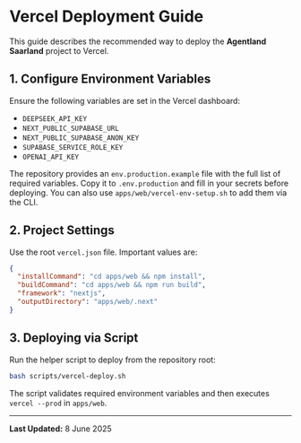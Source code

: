 # Vercel Deployment Guide

This guide describes the recommended way to deploy the **Agentland Saarland** project to Vercel.

## 1. Configure Environment Variables

Ensure the following variables are set in the Vercel dashboard:

- `DEEPSEEK_API_KEY`
- `NEXT_PUBLIC_SUPABASE_URL`
- `NEXT_PUBLIC_SUPABASE_ANON_KEY`
- `SUPABASE_SERVICE_ROLE_KEY`
- `OPENAI_API_KEY`

The repository provides an `env.production.example` file with the full list of
required variables. Copy it to `.env.production` and fill in your secrets before
deploying. You can also use `apps/web/vercel-env-setup.sh` to add them via the
CLI.

## 2. Project Settings

Use the root `vercel.json` file. Important values are:

```json
{
  "installCommand": "cd apps/web && npm install",
  "buildCommand": "cd apps/web && npm run build",
  "framework": "nextjs",
  "outputDirectory": "apps/web/.next"
}
```

## 3. Deploying via Script

Run the helper script to deploy from the repository root:

```bash
bash scripts/vercel-deploy.sh
```

The script validates required environment variables and then executes `vercel --prod` in `apps/web`.

---

**Last Updated:** 8 June 2025
